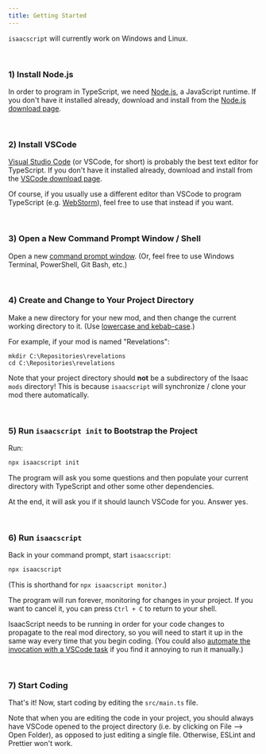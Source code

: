```yaml
---
title: Getting Started
---
```


`isaacscript` will currently work on Windows and Linux.

<br>

### 1) Install Node.js

In order to program in TypeScript, we need [Node.js](https://nodejs.org/en/), a JavaScript runtime. If you don't have it installed already, download and install from the [Node.js download page](https://nodejs.org/en/download/).

<br>

### 2) Install VSCode

[Visual Studio Code](https://code.visualstudio.com/) (or VSCode, for short) is probably the best text editor for TypeScript. If you don't have it installed already, download and install from the [VSCode download page](https://code.visualstudio.com/download).

Of course, if you usually use a different editor than VSCode to program TypeScript (e.g. [WebStorm](https://www.jetbrains.com/webstorm/)), feel free to use that instead if you want.

<br>

### 3) Open a New Command Prompt Window / Shell

Open a new [command prompt window](https://www.howtogeek.com/235101/10-ways-to-open-the-command-prompt-in-windows-10/). (Or, feel free to use Windows Terminal, PowerShell, Git Bash, etc.)

<br>

### 4) Create and Change to Your Project Directory

Make a new directory for your new mod, and then change the current working directory to it. (Use [lowercase and kebab-case](https://stackoverflow.com/questions/11947587/is-there-a-naming-convention-for-git-repositories).)

For example, if your mod is named "Revelations":

```batch
mkdir C:\Repositories\revelations
cd C:\Repositories\revelations
```

Note that your project directory should **not** be a subdirectory of the Isaac `mods` directory! This is because `isaacscript` will synchronize / clone your mod there automatically.

<br>

### 5) Run `isaacscript init` to Bootstrap the Project

Run:

```bash
npx isaacscript init
```

The program will ask you some questions and then populate your current directory with TypeScript and other some other dependencies.

At the end, it will ask you if it should launch VSCode for you. Answer yes.

<br>

### 6) Run `isaacscript`

Back in your command prompt, start `isaacscript`:

```bash
npx isaacscript
```

(This is shorthand for `npx isaacscript monitor`.)

The program will run forever, monitoring for changes in your project. If you want to cancel it, you can press `Ctrl + C` to return to your shell.

IsaacScript needs to be running in order for your code changes to propagate to the real mod directory, so you will need to start it up in the same way every time that you begin coding. (You could also [automate the invocation with a VSCode task](https://code.visualstudio.com/docs/editor/tasks) if you find it annoying to run it manually.)

<br>

### 7) Start Coding

That's it! Now, start coding by editing the `src/main.ts` file.

Note that when you are editing the code in your project, you should always have VSCode opened to the project directory (i.e. by clicking on File --> Open Folder), as opposed to just editing a single file. Otherwise, ESLint and Prettier won't work.

<br>
